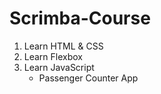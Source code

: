 # Scrimba-Course
1. Learn HTML &amp; CSS
2. Learn Flexbox
3. Learn JavaScript
   - Passenger Counter App
